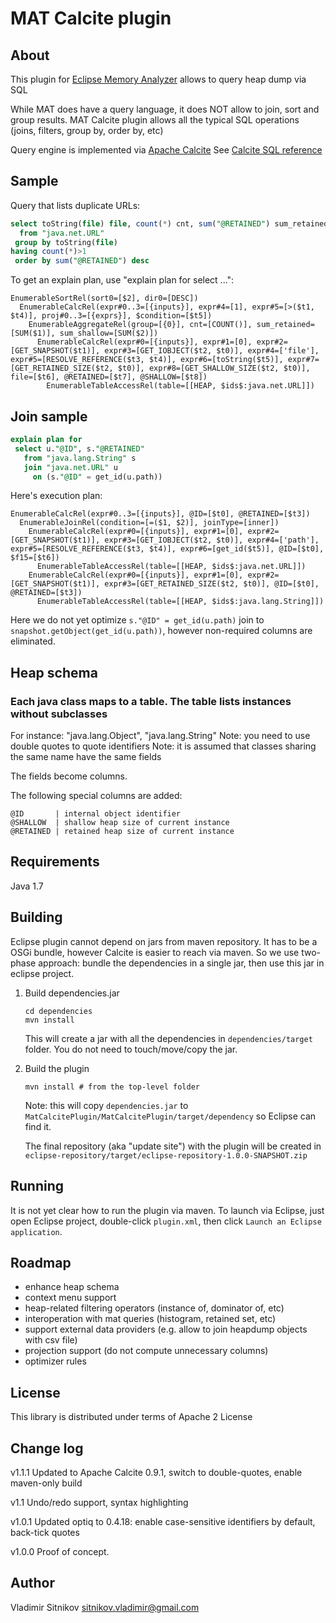 MAT Calcite plugin
==================

About
-----
This plugin for [Eclipse Memory Analyzer](http://www.eclipse.org/mat) allows to query heap dump via SQL

While MAT does have a query language, it does NOT allow to join, sort and group results.
MAT Calcite plugin allows all the typical SQL operations (joins, filters, group by, order by, etc)

Query engine is implemented via [Apache Calcite](http://calcite.incubator.apache.org)
See [Calcite SQL reference](https://github.com/apache/incubator-calcite/blob/master/doc/REFERENCE.md)

Sample
------

Query that lists duplicate URLs:

```sql
select toString(file) file, count(*) cnt, sum("@RETAINED") sum_retained, sum("@SHALLOW") sum_shallow
  from "java.net.URL"
 group by toString(file)
having count(*)>1
 order by sum("@RETAINED") desc
```

To get an explain plan, use "explain plan for select ...":

```
EnumerableSortRel(sort0=[$2], dir0=[DESC])
  EnumerableCalcRel(expr#0..3=[{inputs}], expr#4=[1], expr#5=[>($t1, $t4)], proj#0..3=[{exprs}], $condition=[$t5])
    EnumerableAggregateRel(group=[{0}], cnt=[COUNT()], sum_retained=[SUM($1)], sum_shallow=[SUM($2)])
      EnumerableCalcRel(expr#0=[{inputs}], expr#1=[0], expr#2=[GET_SNAPSHOT($t1)], expr#3=[GET_IOBJECT($t2, $t0)], expr#4=['file'], expr#5=[RESOLVE_REFERENCE($t3, $t4)], expr#6=[toString($t5)], expr#7=[GET_RETAINED_SIZE($t2, $t0)], expr#8=[GET_SHALLOW_SIZE($t2, $t0)], file=[$t6], @RETAINED=[$t7], @SHALLOW=[$t8])
        EnumerableTableAccessRel(table=[[HEAP, $ids$:java.net.URL]])
```

Join sample
-----------

```sql
explain plan for
 select u."@ID", s."@RETAINED"
   from "java.lang.String" s
   join "java.net.URL" u
     on (s."@ID" = get_id(u.path))
```

Here's execution plan:

```
EnumerableCalcRel(expr#0..3=[{inputs}], @ID=[$t0], @RETAINED=[$t3])
  EnumerableJoinRel(condition=[=($1, $2)], joinType=[inner])
    EnumerableCalcRel(expr#0=[{inputs}], expr#1=[0], expr#2=[GET_SNAPSHOT($t1)], expr#3=[GET_IOBJECT($t2, $t0)], expr#4=['path'], expr#5=[RESOLVE_REFERENCE($t3, $t4)], expr#6=[get_id($t5)], @ID=[$t0], $f15=[$t6])
      EnumerableTableAccessRel(table=[[HEAP, $ids$:java.net.URL]])
    EnumerableCalcRel(expr#0=[{inputs}], expr#1=[0], expr#2=[GET_SNAPSHOT($t1)], expr#3=[GET_RETAINED_SIZE($t2, $t0)], @ID=[$t0], @RETAINED=[$t3])
      EnumerableTableAccessRel(table=[[HEAP, $ids$:java.lang.String]])
```

Here we do not yet optimize `s."@ID" = get_id(u.path)` join to `snapshot.getObject(get_id(u.path))`, however non-required columns are eliminated.

Heap schema
-----------

### Each java class maps to a table. The table lists instances without subclasses
 For instance: "java.lang.Object", "java.lang.String"
 Note: you need to use double quotes to quote identifiers
 Note: it is assumed that classes sharing the same name have the same fields

 The fields become columns.

 The following special columns are added:

    @ID       | internal object identifier
    @SHALLOW  | shallow heap size of current instance
    @RETAINED | retained heap size of current instance

Requirements
------------
Java 1.7


Building
--------

Eclipse plugin cannot depend on jars from maven repository.
It has to be a OSGi bundle, however Calcite is easier to reach via maven.
So we use two-phase approach: bundle the dependencies in a single jar, then use this jar in eclipse project.

1. Build dependencies.jar

    ```
    cd dependencies
    mvn install
    ```

    This will create a jar with all the dependencies in `dependencies/target` folder.
    You do not need to touch/move/copy the jar.

2. Build the plugin

    ```
    mvn install # from the top-level folder
    ```

    Note: this will copy `dependencies.jar` to `MatCalcitePlugin/MatCalcitePlugin/target/dependency` so Eclipse can find it.

    The final repository (aka "update site") with the plugin will be created in `eclipse-repository/target/eclipse-repository-1.0.0-SNAPSHOT.zip`


Running
-------

It is not yet clear how to run the plugin via maven.
To launch via Eclipse, just open Eclipse project, double-click `plugin.xml`, then click `Launch an Eclipse application`.

Roadmap
-------

- enhance heap schema
- context menu support
- heap-related filtering operators (instance of, dominator of, etc)
- interoperation with mat queries (histogram, retained set, etc)
- support external data providers (e.g. allow to join heapdump objects with csv file)
- projection support (do not compute unnecessary columns)
- optimizer rules

License
-------
This library is distributed under terms of Apache 2 License

Change log
----------
v1.1.1
  Updated to Apache Calcite 0.9.1, switch to double-quotes, enable maven-only build

v1.1
  Undo/redo support, syntax highlighting

v1.0.1
  Updated optiq to 0.4.18: enable case-sensitive identifiers by default, back-tick quotes

v1.0.0
  Proof of concept.

Author
------
Vladimir Sitnikov <sitnikov.vladimir@gmail.com>
